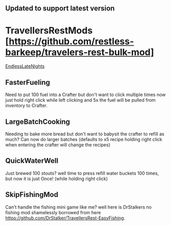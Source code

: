 ## Updated to support latest version

# TravellersRestMods [https://github.com/restless-barkeep/travelers-rest-bulk-mod]

[EndlessLateNights](EndlessLateNights/readme.md)

## FasterFueling

Need to put 100 fuel into a Crafter but don't want to click multiple times now just hold right click while left clicking and 5x the fuel will be pulled from inventory to Crafter.

## LargeBatchCooking

Needing to bake more bread but don't want to babysit the crafter to refill as much? Can now do larger batches (defaults to x5 recipe holding right click when entering the crafter will change the recipes)

## QuickWaterWell

Just brewed 100 stouts? well time to press refill water buckets 100 times, but now it is just Once! (while holding right click)

## SkipFishingMod

Can't handle the fishing mini game like me? well here is DrStalkers no fishing mod shamelessly borrowed from here https://github.com/DrStalker/TravellersRest-EasyFishing.




